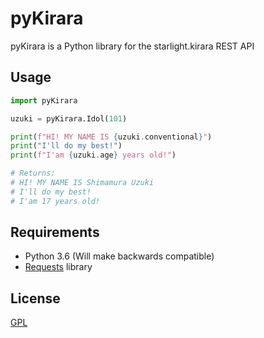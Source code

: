 # pyKirara

pyKirara is a Python library for the starlight.kirara REST API

## Usage

```python
import pyKirara

uzuki = pyKirara.Idol(101)

print(f"HI! MY NAME IS {uzuki.conventional}")
print("I'll do my best!")
print(f"I'am {uzuki.age} years old!")

# Returns:
# HI! MY NAME IS Shimamura Uzuki
# I'll do my best!
# I'am 17 years old!
```

## Requirements
- Python 3.6 (Will make backwards compatible)
- [Requests](https://github.com/kennethreitz/requests) library

## License
[GPL](https://choosealicense.com/licenses/gpl-3.0/)